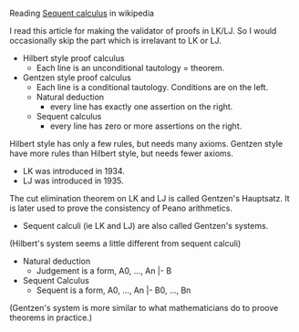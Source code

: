 Reading [Sequent calculus](https://en.wikipedia.org/wiki/Sequent_calculus) in wikipedia

I read this article for making the validator of proofs in LK/LJ. So I would occasionally skip the part which is irrelavant to LK or LJ.

- Hilbert style proof calculus
  - Each line is an unconditional tautology = theorem.
- Gentzen style proof calculus
  - Each line is a conditional tautology. Conditions are on the left.
  - Natural deduction
    - every line has exactly one assertion on the right.
  - Sequent calculus
    - every line has zero or more assertions on the right.

Hilbert style has only a few rules, but needs many axioms. Gentzen style have more rules than Hilbert style, but needs fewer axioms.

- LK was introduced in 1934.
- LJ was introduced in 1935.

The cut elimination theorem on LK and LJ is called Gentzen's Hauptsatz. It is later used to prove the consistency of Peano arithmetics.

- Sequent calculi (ie LK and LJ) are also called Gentzen's systems.

(Hilbert's system seems a little different from sequent calculi)

- Natural deduction
  - Judgement is a form, A0, ..., An |- B
- Sequent Calculus
  - Sequent is a form, A0, ..., An |- B0, ..., Bn

(Gentzen's system is more similar to what mathematicians do to proove theorems in practice.)


